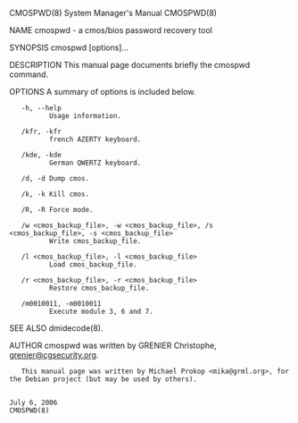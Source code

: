 CMOSPWD(8)                                                                        System Manager's Manual                                                                       CMOSPWD(8)

NAME
       cmospwd - a cmos/bios password recovery tool

SYNOPSIS
       cmospwd [options]...

DESCRIPTION
       This manual page documents briefly the cmospwd command.

OPTIONS
       A summary of options is included below.

       -h, --help
              Usage information.

       /kfr, -kfr
              french AZERTY keyboard.

       /kde, -kde
              German QWERTZ keyboard.

       /d, -d Dump cmos.

       /k, -k Kill cmos.

       /R, -R Force mode.

       /w <cmos_backup_file>, -w <cmos_backup_file>, /s <cmos_backup_file>, -s <cmos_backup_file>
              Write cmos_backup_file.

       /l <cmos_backup_file>, -l <cmos_backup_file>
              Load cmos_backup_file.

       /r <cmos_backup_file>, -r <cmos_backup_file>
              Restore cmos_backup_file.

       /m0010011, -m0010011
              Execute module 3, 6 and 7.

SEE ALSO
       dmidecode(8).

AUTHOR
       cmospwd was written by GRENIER Christophe, grenier@cgsecurity.org.

       This manual page was written by Michael Prokop <mika@grml.org>, for the Debian project (but may be used by others).

                                                                                       July 6, 2006                                                                             CMOSPWD(8)
